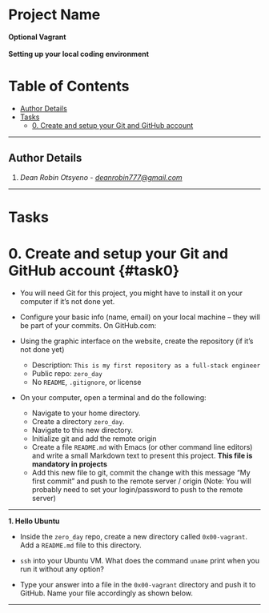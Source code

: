 # Project Name
**Optional Vagrant**
<br></br>
**Setting up your local coding environment**
# Table of Contents
- [Author Details](#author-details)
- [Tasks](#tasks)
	- [0. Create and setup your Git and GitHub account](#task0)
---
## Author Details
1. *Dean Robin Otsyeno - deanrobin777@gmail.com*
---
# Tasks
# 0. Create and setup your Git and GitHub account {#task0}
- You will need Git for this project, you might have to install it on your computer if it’s not done yet.

- Configure your basic info (name, email) on your local machine – they will be part of your commits.
On GitHub.com:

- Using the graphic interface on the website, create the repository (if it’s not done yet)
	- Description: `This is my first repository as a full-stack engineer`
	- Public repo: `zero_day`
	- No `README`, `.gitignore`, or license
- On your computer, open a terminal and do the following:

	- Navigate to your home directory.
	- Create a directory `zero_day`.
	- Navigate to this new directory.
	- Initialize git and add the remote origin
	- Create a file `README.md` with Emacs (or other command line editors) and write a small Markdown text to present this project. **This file is mandatory in projects**
	- Add this new file to git, commit the change with this message “My first commit” and push to the remote server / origin (Note: You will probably need to set your login/password to push to the remote server)
---
**1. Hello Ubuntu**
- Inside the `zero_day` repo, create a new directory called `0x00-vagrant`. Add a `README.md` file to this directory.

- `ssh` into your Ubuntu VM. What does the command `uname` print when you run it without any option?

- Type your answer into a file in the `0x00-vagrant` directory and push it to GitHub. Name your file accordingly as shown below.
---
